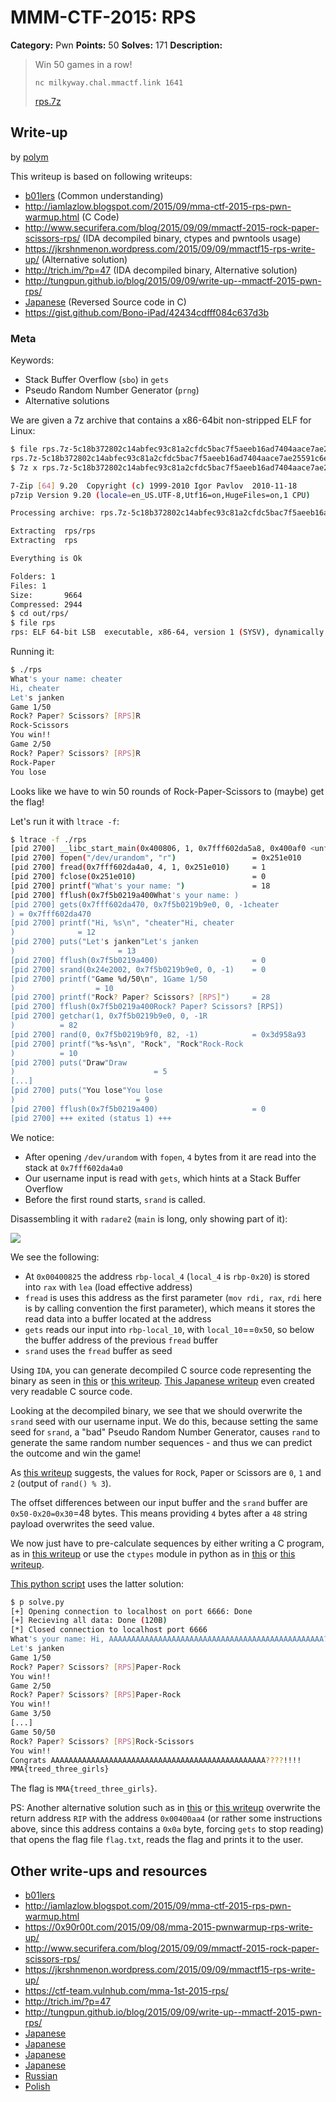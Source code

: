# MMM-CTF-2015: RPS

**Category:** Pwn
**Points:** 50
**Solves:** 171
**Description:**

> Win 50 games in a row!
>
> `nc milkyway.chal.mmactf.link 1641`
>
> [rps.7z](rps.7z-5c18b372802c14abfec93c81a2cfdc5bac7f5aeeb16ad7404aace7ae25591c6e)

## Write-up

by [polym](https://github.com/abpolym)

This writeup is based on following writeups:

* [b01lers](https://b01lers.net/challenges/MMA%20CTF%202015/RPS%20%28rock%20paper%20scissors%29/58/) (Common understanding)
* <http://iamlazlow.blogspot.com/2015/09/mma-ctf-2015-rps-pwn-warmup.html> (C Code)
* <http://www.securifera.com/blog/2015/09/09/mmactf-2015-rock-paper-scissors-rps/> (IDA decompiled binary, ctypes and pwntools usage)
* <https://jkrshnmenon.wordpress.com/2015/09/09/mmactf15-rps-write-up/> (Alternative solution)
* <http://trich.im/?p=47> (IDA decompiled binary, Alternative solution)
* <http://tungpun.github.io/blog/2015/09/09/write-up--mmactf-2015-pwn-rps/>
* [Japanese](http://charo-it.hatenablog.jp/entry/2015/09/08/005012) (Reversed Source code in C)
* <https://gist.github.com/Bono-iPad/42434cdfff084c637d3b>

### Meta

Keywords:

* Stack Buffer Overflow (`sbo`) in `gets`
* Pseudo Random Number Generator (`prng`)
* Alternative solutions

We are given a 7z archive that contains a x86-64bit non-stripped ELF for Linux:

```bash
$ file rps.7z-5c18b372802c14abfec93c81a2cfdc5bac7f5aeeb16ad7404aace7ae25591c6e
rps.7z-5c18b372802c14abfec93c81a2cfdc5bac7f5aeeb16ad7404aace7ae25591c6e: 7-zip archive data, version 0.3
$ 7z x rps.7z-5c18b372802c14abfec93c81a2cfdc5bac7f5aeeb16ad7404aace7ae25591c6e -oout

7-Zip [64] 9.20  Copyright (c) 1999-2010 Igor Pavlov  2010-11-18
p7zip Version 9.20 (locale=en_US.UTF-8,Utf16=on,HugeFiles=on,1 CPU)

Processing archive: rps.7z-5c18b372802c14abfec93c81a2cfdc5bac7f5aeeb16ad7404aace7ae25591c6e

Extracting  rps/rps
Extracting  rps

Everything is Ok

Folders: 1
Files: 1
Size:       9664
Compressed: 2944
$ cd out/rps/
$ file rps
rps: ELF 64-bit LSB  executable, x86-64, version 1 (SYSV), dynamically linked (uses shared libs), for GNU/Linux 2.6.32, BuildID[sha1]=8811962c746e1d068a5fa5b4deb7cb043c30146f, not stripped
```

Running it:

```bash
$ ./rps 
What's your name: cheater
Hi, cheater
Let's janken
Game 1/50
Rock? Paper? Scissors? [RPS]R
Rock-Scissors
You win!!
Game 2/50
Rock? Paper? Scissors? [RPS]R
Rock-Paper
You lose
```

Looks like we have to win 50 rounds of Rock-Paper-Scissors to (maybe) get the flag!

Let's run it with `ltrace -f`:

```bash
$ ltrace -f ./rps 
[pid 2700] __libc_start_main(0x400806, 1, 0x7fff602da5a8, 0x400af0 <unfinished ...>
[pid 2700] fopen("/dev/urandom", "r")                 = 0x251e010
[pid 2700] fread(0x7fff602da4a0, 4, 1, 0x251e010)     = 1
[pid 2700] fclose(0x251e010)                          = 0
[pid 2700] printf("What's your name: ")               = 18
[pid 2700] fflush(0x7f5b0219a400What's your name: )                     = 0
[pid 2700] gets(0x7fff602da470, 0x7f5b0219b9e0, 0, -1cheater
) = 0x7fff602da470
[pid 2700] printf("Hi, %s\n", "cheater"Hi, cheater
)              = 12
[pid 2700] puts("Let's janken"Let's janken
)                       = 13
[pid 2700] fflush(0x7f5b0219a400)                     = 0
[pid 2700] srand(0x24e2002, 0x7f5b0219b9e0, 0, -1)    = 0
[pid 2700] printf("Game %d/50\n", 1Game 1/50
)                  = 10
[pid 2700] printf("Rock? Paper? Scissors? [RPS]")     = 28
[pid 2700] fflush(0x7f5b0219a400Rock? Paper? Scissors? [RPS])                     = 0
[pid 2700] getchar(1, 0x7f5b0219b9e0, 0, -1R
)          = 82
[pid 2700] rand(0, 0x7f5b0219b9f0, 82, -1)            = 0x3d958a93
[pid 2700] printf("%s-%s\n", "Rock", "Rock"Rock-Rock
)          = 10
[pid 2700] puts("Draw"Draw
)                               = 5
[...]
[pid 2700] puts("You lose"You lose
)                           = 9
[pid 2700] fflush(0x7f5b0219a400)                     = 0
[pid 2700] +++ exited (status 1) +++
```

We notice:

* After opening `/dev/urandom` with `fopen`, `4` bytes from it are read into the stack at `0x7fff602da4a0`
* Our username input is read with `gets`, which hints at a Stack Buffer Overflow
* Before the first round starts, `srand` is called.

Disassembling it with `radare2` (`main` is long, only showing part of it):

![](./part-main.png)

We see the following:

* At `0x00400825` the address `rbp-local_4` (`local_4` is `rbp-0x20`) is stored into `rax` with `lea` (load effective address)
* `fread` is uses this address as the first parameter (`mov rdi, rax`, `rdi` here is by calling convention the first parameter), which means it stores the read data into a buffer located at the address
* `gets` reads our input into `rbp-local_10`, with `local_10`==`0x50`, so below the buffer address of the previous `fread` buffer
* `srand` uses the `fread` buffer as seed

Using `IDA`, you can generate decompiled C source code representing the binary as seen in [this](https://www.securifera.com/blog/2015/09/09/mmactf-2015-rock-paper-scissors-rps/) or [this writeup](http://trich.im/?p=47). [This Japanese writeup](http://charo-it.hatenablog.jp/entry/2015/09/08/005012) even created very readable C source code.

Looking at the decompiled binary, we see that we should overwrite the `srand` seed with our username input.
We do this, because setting the same seed for `srand`, a "bad" Pseudo Random Number Generator, causes `rand` to generate the same random number sequences  - and thus we can predict the outcome and win the game!

As [this writeup](https://b01lers.net/challenges/MMA%20CTF%202015/RPS%20%28rock%20paper%20scissors%29/58/) suggests, the values for `R`ock, `P`aper or `S`cissors are `0`, `1` and `2` (output of `rand() % 3`).

The offset differences between our input buffer and the `srand` buffer are `0x50-0x20=0x30`=48 bytes. This means providing `4` bytes after a `48` string payload overwrites the seed value.

We now just have to pre-calculate sequences by either writing a C program, as in [this writeup](http://iamlazlow.blogspot.de/2015/09/mma-ctf-2015-rps-pwn-warmup.html) or use the `ctypes` module in python as in [this](https://www.securifera.com/blog/2015/09/09/mmactf-2015-rock-paper-scissors-rps/) or [this writeup](https://gist.github.com/Bono-iPad/42434cdfff084c637d3b).

[This python script](solve.py) uses the latter solution:

```bash
$ p solve.py  
[+] Opening connection to localhost on port 6666: Done
[+] Recieving all data: Done (120B)
[*] Closed connection to localhost port 6666
What's your name: Hi, AAAAAAAAAAAAAAAAAAAAAAAAAAAAAAAAAAAAAAAAAAAAAAAA????
Let's janken
Game 1/50
Rock? Paper? Scissors? [RPS]Paper-Rock
You win!!
Game 2/50
Rock? Paper? Scissors? [RPS]Paper-Rock
You win!!
Game 3/50
[...]
Game 50/50
Rock? Paper? Scissors? [RPS]Rock-Scissors
You win!!
Congrats AAAAAAAAAAAAAAAAAAAAAAAAAAAAAAAAAAAAAAAAAAAAAAAA????!!!!
MMA{treed_three_girls}
```

The flag is `MMA{treed_three_girls}`.

PS: Another alternative solution such as in [this](https://jkrshnmenon.wordpress.com/2015/09/09/mmactf15-rps-write-up/) or [this writeup](http://trich.im/?p=47) overwrite the return address `RIP` with the address `0x00400aa4` (or rather some instructions above, since this address contains a `0x0a` byte, forcing `gets` to stop reading) that opens the flag file `flag.txt`, reads the flag and prints it to the user.

## Other write-ups and resources

* [b01lers](https://b01lers.net/challenges/MMA%20CTF%202015/RPS%20%28rock%20paper%20scissors%29/58/)
* <http://iamlazlow.blogspot.com/2015/09/mma-ctf-2015-rps-pwn-warmup.html>
* <https://0x90r00t.com/2015/09/08/mma-2015-pwnwarmup-rps-write-up/>
* <http://www.securifera.com/blog/2015/09/09/mmactf-2015-rock-paper-scissors-rps/>
* <https://jkrshnmenon.wordpress.com/2015/09/09/mmactf15-rps-write-up/>
* <https://ctf-team.vulnhub.com/mma-1st-2015-rps/>
* <http://trich.im/?p=47>
* <http://tungpun.github.io/blog/2015/09/09/write-up--mmactf-2015-pwn-rps/>
* [Japanese](http://charo-it.hatenablog.jp/entry/2015/09/08/005012)
* [Japanese](http://mage-ctf-writeup.blogspot.de/2015/09/mma-ctf-1st-2015.html)
* [Japanese](https://gist.github.com/Bono-iPad/42434cdfff084c637d3b)
* [Japanese](http://kusano-k.hatenablog.com/entry/2015/09/08/014315)
* [Russian](http://countersite.org/articles/reverse_engineering/31-rps-pwn-mmactf-2015-write-up.html)
* [Polish](http://forum.4programmers.net/Spolecznosc/258069-writeup_mma_ctf_2015)
